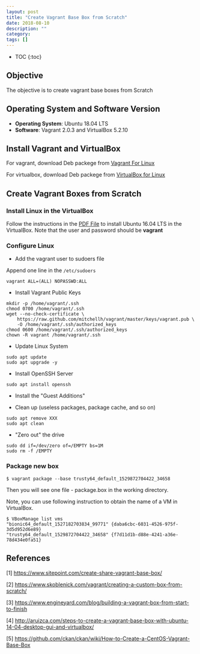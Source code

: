 ```yaml
---
layout: post
title: "Create Vagrant Base Box from Scratch"
date: 2018-08-10
description: ""
category: 
tags: []
---
```

* TOC
{:toc}

## Objective

The objective is to create vagrant base boxes from Scratch

## Operating System and Software Version

- **Operating System**: Ubuntu 18.04 LTS
- **Software**: Vagrant 2.0.3 and VirtualBox 5.2.10

## Install Vagrant and VirtualBox

For vagrant, download Deb packege from [Vagrant For Linux](https://www.vagrantup.com/downloads.html)

For virtualbox, download Deb packege from [VirtualBox for Linux](https://www.virtualbox.org/wiki/Linux_Downloads)

## Create Vagrant Boxes from Scratch

### Install Linux in the VirtualBox

Follow the instructions in the [PDF File]() to install Ubuntu 16.04 LTS in the VirtualBox. Note that the user and password should be **vagrant**

### Configure Linux

- Add the vagrant user to sudoers file

Append one line in the `/etc/sudoers`

```
vagrant ALL=(ALL) NOPASSWD:ALL
```

- Install Vagrant Public Keys

```
mkdir -p /home/vagrant/.ssh
chmod 0700 /home/vagrant/.ssh
wget --no-check-certificate \
    https://raw.github.com/mitchellh/vagrant/master/keys/vagrant.pub \
    -O /home/vagrant/.ssh/authorized_keys
chmod 0600 /home/vagrant/.ssh/authorized_keys
chown -R vagrant /home/vagrant/.ssh
```

- Update Linux System

```
sudo apt update
sudo apt upgrade -y
```

- Install OpenSSH Server

```
sudo apt install openssh
```

- Install the "Guest Additions"

- Clean up (useless packages, package cache, and so on)

```
sudo apt remove XXX
sudo apt clean
```

- "Zero out" the drive

```
sudo dd if=/dev/zero of=/EMPTY bs=1M
sudo rm -f /EMPTY
```

### Package new box

```
$ vagrant package --base trusty64_default_1529872704422_34658
```

Then you will see one file - package.box in the working directory.

Note, you can use following instruction to obtain the name of a VM in VirtualBox.

```
$ VBoxManage list vms
"bionic64_default_1527182703834_99771" {daba6cbc-6031-4526-975f-3d5d952d6e89}
"trusty64_default_1529872704422_34658" {f7d11d1b-d88e-4241-a36e-78d434e0fa51}
```

## References

[1] <https://www.sitepoint.com/create-share-vagrant-base-box/>

[2] <https://www.skoblenick.com/vagrant/creating-a-custom-box-from-scratch/>

[3] <https://www.engineyard.com/blog/building-a-vagrant-box-from-start-to-finish>

[4] <http://aruizca.com/steps-to-create-a-vagrant-base-box-with-ubuntu-14-04-desktop-gui-and-virtualbox/>

[5] <https://github.com/ckan/ckan/wiki/How-to-Create-a-CentOS-Vagrant-Base-Box>
